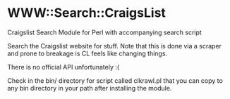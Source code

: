 WWW::Search::CraigsList
=======

Craigslist Search Module for Perl with accompanying search script


Search the Craigslist website for stuff. Note that this is done via
a scraper and prone to breakage is CL feels like changing things.

There is no official API unfortunately :(

Check in the bin/ directory for script called clkrawl.pl that you can
copy to any bin directory in your path after installing the module.
